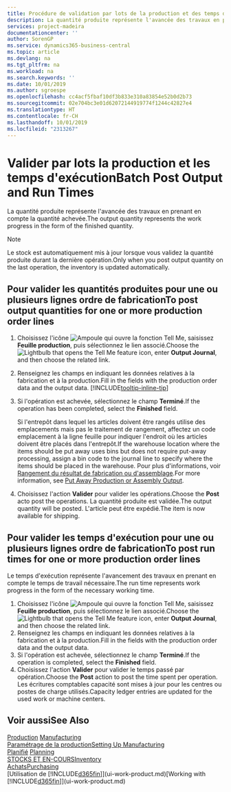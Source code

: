 ```yaml
---
title: Procédure de validation par lots de la production et des temps d'exécution | Microsoft Docs
description: La quantité produite représente l'avancée des travaux en prenant en compte la quantité achevée.
services: project-madeira
documentationcenter: ''
author: SorenGP
ms.service: dynamics365-business-central
ms.topic: article
ms.devlang: na
ms.tgt_pltfrm: na
ms.workload: na
ms.search.keywords: ''
ms.date: 10/01/2019
ms.author: sgroespe
ms.openlocfilehash: cc4acf5fbaf10df3b833e310a83854e52b0d2b73
ms.sourcegitcommit: 02e704bc3e01d62072144919774f1244c42827e4
ms.translationtype: HT
ms.contentlocale: fr-CH
ms.lasthandoff: 10/01/2019
ms.locfileid: "2313267"
---
```

# <a name="batch-post-output-and-run-times"></a><span data-ttu-id="32673-103">Valider par lots la production et les temps d'exécution</span><span class="sxs-lookup"><span data-stu-id="32673-103">Batch Post Output and Run Times</span></span>
<span data-ttu-id="32673-104">La quantité produite représente l'avancée des travaux en prenant en compte la quantité achevée.</span><span class="sxs-lookup"><span data-stu-id="32673-104">The output quantity represents the work progress in the form of the finished quantity.</span></span>  

> [!NOTE]
> <span data-ttu-id="32673-105">Le stock est automatiquement mis à jour lorsque vous validez la quantité produite durant la dernière opération.</span><span class="sxs-lookup"><span data-stu-id="32673-105">Only when you post output quantity on the last operation, the inventory is updated automatically.</span></span>  

## <a name="to-post-output-quantities-for-one-or-more-production-order-lines"></a><span data-ttu-id="32673-106">Pour valider les quantités produites pour une ou plusieurs lignes ordre de fabrication</span><span class="sxs-lookup"><span data-stu-id="32673-106">To post output quantities for one or more production order lines</span></span>
1. <span data-ttu-id="32673-107">Choisissez l'icône ![Ampoule qui ouvre la fonction Tell Me](media/ui-search/search_small.png "Dites-moi ce que vous voulez faire"), saisissez **Feuille production**, puis sélectionnez le lien associé.</span><span class="sxs-lookup"><span data-stu-id="32673-107">Choose the ![Lightbulb that opens the Tell Me feature](media/ui-search/search_small.png "Tell me what you want to do") icon, enter **Output Journal**, and then choose the related link.</span></span>  
2. <span data-ttu-id="32673-108">Renseignez les champs en indiquant les données relatives à la fabrication et à la production.</span><span class="sxs-lookup"><span data-stu-id="32673-108">Fill in the fields with the production order data and the output data.</span></span> [!INCLUDE[tooltip-inline-tip](includes/tooltip-inline-tip_md.md)]
3. <span data-ttu-id="32673-109">Si l'opération est achevée, sélectionnez le champ **Terminé**.</span><span class="sxs-lookup"><span data-stu-id="32673-109">If the operation has been completed, select the **Finished** field.</span></span>  

    <span data-ttu-id="32673-110">Si l'entrepôt dans lequel les articles doivent être rangés utilise des emplacements mais pas le traitement de rangement, affectez un code emplacement à la ligne feuille pour indiquer l'endroit où les articles doivent être placés dans l'entrepôt.</span><span class="sxs-lookup"><span data-stu-id="32673-110">If the warehouse location where the items should be put away uses bins but does not require put-away processing,  assign a bin code to the journal line to specify where the items should be placed in the warehouse.</span></span> <span data-ttu-id="32673-111">Pour plus d'informations, voir [Rangement du résultat de fabrication ou d'assemblage](warehouse-how-to-put-away-production-output.md).</span><span class="sxs-lookup"><span data-stu-id="32673-111">For more information, see [Put Away Production or Assembly Output](warehouse-how-to-put-away-production-output.md).</span></span>  

4. <span data-ttu-id="32673-112">Choisissez l'action **Valider** pour valider les opérations.</span><span class="sxs-lookup"><span data-stu-id="32673-112">Choose the **Post** acto post the operations.</span></span> <span data-ttu-id="32673-113">La quantité produite est validée.</span><span class="sxs-lookup"><span data-stu-id="32673-113">The output quantity will be posted.</span></span> <span data-ttu-id="32673-114">L'article peut être expédié.</span><span class="sxs-lookup"><span data-stu-id="32673-114">The item is now available for shipping.</span></span>  

## <a name="to-post-run-times-for-one-or-more-production-order-lines"></a><span data-ttu-id="32673-115">Pour valider les temps d'exécution pour une ou plusieurs lignes ordre de fabrication</span><span class="sxs-lookup"><span data-stu-id="32673-115">To post run times for one or more production order lines</span></span>
<span data-ttu-id="32673-116">Le temps d'exécution représente l'avancement des travaux en prenant en compte le temps de travail nécessaire.</span><span class="sxs-lookup"><span data-stu-id="32673-116">The run time represents work progress in the form of the necessary working time.</span></span>    

1.  <span data-ttu-id="32673-117">Choisissez l'icône ![Ampoule qui ouvre la fonction Tell Me](media/ui-search/search_small.png "Dites-moi ce que vous voulez faire"), saisissez **Feuille production**, puis sélectionnez le lien associé.</span><span class="sxs-lookup"><span data-stu-id="32673-117">Choose the ![Lightbulb that opens the Tell Me feature](media/ui-search/search_small.png "Tell me what you want to do") icon, enter **Output Journal**, and then choose the related link.</span></span>  
2. <span data-ttu-id="32673-118">Renseignez les champs en indiquant les données relatives à la fabrication et à la production.</span><span class="sxs-lookup"><span data-stu-id="32673-118">Fill in the fields with the production order data and the output data.</span></span>  
3.  <span data-ttu-id="32673-119">Si l'opération est achevée, sélectionnez le champ **Terminé**.</span><span class="sxs-lookup"><span data-stu-id="32673-119">If the operation is completed, select the **Finished** field.</span></span>  
4. <span data-ttu-id="32673-120">Choisissez l'action **Valider** pour valider le temps passé par opération.</span><span class="sxs-lookup"><span data-stu-id="32673-120">Choose the **Post** action to post the time spent per operation.</span></span> <span data-ttu-id="32673-121">Les écritures comptables capacité sont mises à jour pour les centres ou postes de charge utilisés.</span><span class="sxs-lookup"><span data-stu-id="32673-121">Capacity ledger entries are updated for the used work or machine centers.</span></span>

## <a name="see-also"></a><span data-ttu-id="32673-122">Voir aussi</span><span class="sxs-lookup"><span data-stu-id="32673-122">See Also</span></span>  
<span data-ttu-id="32673-123">[Production](production-manage-manufacturing.md)  </span><span class="sxs-lookup"><span data-stu-id="32673-123">[Manufacturing](production-manage-manufacturing.md)  </span></span>  
[<span data-ttu-id="32673-124">Paramétrage de la production</span><span class="sxs-lookup"><span data-stu-id="32673-124">Setting Up Manufacturing</span></span>](production-configure-production-processes.md)  
<span data-ttu-id="32673-125">[Planifié](production-planning.md)    </span><span class="sxs-lookup"><span data-stu-id="32673-125">[Planning](production-planning.md)    </span></span>  
[<span data-ttu-id="32673-126">STOCKS ET EN-COURS</span><span class="sxs-lookup"><span data-stu-id="32673-126">Inventory</span></span>](inventory-manage-inventory.md)  
[<span data-ttu-id="32673-127">Achats</span><span class="sxs-lookup"><span data-stu-id="32673-127">Purchasing</span></span>](purchasing-manage-purchasing.md)  
<span data-ttu-id="32673-128">[Utilisation de [!INCLUDE[d365fin](includes/d365fin_md.md)]](ui-work-product.md)</span><span class="sxs-lookup"><span data-stu-id="32673-128">[Working with [!INCLUDE[d365fin](includes/d365fin_md.md)]](ui-work-product.md)</span></span>
